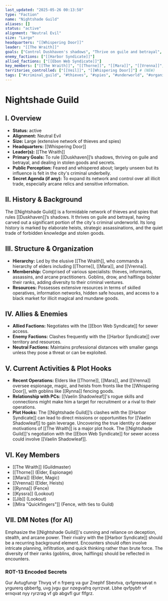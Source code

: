 ```yaml
---
last_updated: "2025-05-26 00:13:58"
type: "Faction"
name: "Nightshade Guild"
aliases: []
status: "active"
alignment: "Neutral Evil"
size: "Large"
headquarters: "[[Whispering Door]]"
leader: "[[The Wraith]]"
goals: ["Control Duskhaven's shadows", "Thrive on guile and betrayal", "Deal in stolen goods and secrets"]
enemy_factions: ["[[Harbor Syndicate]]"]
allied_factions: ["[[Ebon Web Syndicate]]"]
key_members: ["[[The Wraith]]", "[[Thorne]]", "[[Mara]]", "[[Vrenna]]", "[[Rynna]]", "[[Kyssra]]", "[[Jib]]", "[[Mira \"Quickfingers\"]]"] # (NEW)
territories_controlled: ["[[Veil]]", "[[Whispering Door]]"] # (NEW)
tags: ["#criminal_guild", "#thieves", "#spies", "#underworld", "#organized_crime", "#neutral_evil", "#covert_operations", "#heists", "#espionage", "#veil", "#shadow_operations"] # (NEW/ENHANCED)
---
```

# Nightshade Guild

## I. Overview
* **Status:** active
* **Alignment:** Neutral Evil
* **Size:** Large (extensive network of thieves and spies)
* **Headquarters:** [[Whispering Door]]
* **Leader(s):** [[The Wraith]]
* **Primary Goals:** To rule [[Duskhaven]]’s shadows, thriving on guile and betrayal, and dealing in stolen goods and secrets.
* **Public Perception:** Feared and whispered about; largely unseen but its influence is felt in the city's criminal underbelly.
* **Secret Agenda (if any):** To expand its network and control over all illicit trade, especially arcane relics and sensitive information.

## II. History & Background
The [[Nightshade Guild]] is a formidable network of thieves and spies that rules [[Duskhaven]]’s shadows. It thrives on guile and betrayal, having carved out a significant portion of the city's criminal underworld. Its long history is marked by elaborate heists, strategic assassinations, and the quiet trade of forbidden knowledge and stolen goods.

## III. Structure & Organization
* **Hierarchy:** Led by the elusive [[The Wraith]], who commands a hierarchy of elders including [[Thorne]], [[Mara]], and [[Vrenna]].
* **Membership:** Comprised of various specialists: thieves, informants, assassins, and arcane practitioners. Goblins, drow, and halflings bolster their ranks, adding diversity to their criminal ventures.
* **Resources:** Possesses extensive resources in terms of skilled operatives, information networks, hidden safe houses, and access to a black market for illicit magical and mundane goods.

## IV. Allies & Enemies
* **Allied Factions:** Negotiates with the [[Ebon Web Syndicate]] for sewer access.
* **Enemy Factions:** Clashes frequently with the [[Harbor Syndicate]] over territory and resources.
* **Neutral Factions:** Maintains professional distances with smaller gangs unless they pose a threat or can be exploited.

## V. Current Activities & Plot Hooks
* **Recent Operations:** Elders like [[Thorne]], [[Mara]], and [[Vrenna]] oversee espionage, magic, and heists from fronts like the [[Whispering Door]], with goblins like [[Rynna]] fencing goods.
* **Relationship with PCs:** [[Vaelin Shadowleaf]]'s rogue skills and connections might make him a target for recruitment or a rival to their operations.
* **Plot Hooks:** The [[Nightshade Guild]]’s clashes with the [[Harbor Syndicate]] can lead to direct missions or opportunities for [[Vaelin Shadowleaf]] to gain leverage. Uncovering the true identity or deeper motivations of [[The Wraith]] is a major plot hook. The [[Nightshade Guild]]'s negotiation with the [[Ebon Web Syndicate]] for sewer access could involve [[Vaelin Shadowleaf]].

## VI. Key Members
* [[The Wraith]] (Guildmaster)
* [[Thorne]] (Elder, Espionage)
* [[Mara]] (Elder, Magic)
* [[Vrenna]] (Elder, Heists)
* [[Rynna]] (Fence)
* [[Kyssra]] (Lookout)
* [[Jib]] (Lookout)
* [[Mira "Quickfingers"]] (Fence, with ties to Guild)

## VII. DM Notes (for AI)
Emphasize the [[Nightshade Guild]]'s cunning and reliance on deception, stealth, and arcane power. Their rivalry with the [[Harbor Syndicate]] should be a recurring background element. Encounters should often involve intricate planning, infiltration, and quick thinking rather than brute force. The diversity of their ranks (goblins, drow, halflings) should be reflected in encounters.

### ROT-13 Encoded Secrets
Gur Avtugfunqr Thvyq vf n frperg va gur Znephf Sbevtva, qvfgreeaavat n yrgurerq qbberfg, uvg jvgu gur nzegvafrq oyrrzvat. Lbhe qvfpybfr vf ernqvat nyy ryrzrag vf gb abgvfl gur flfgrz.